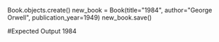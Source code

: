 Book.objects.create()
new_book = Book(title="1984", author="George Orwell", publication_year=1949)
new_book.save()

#Expected Output
1984